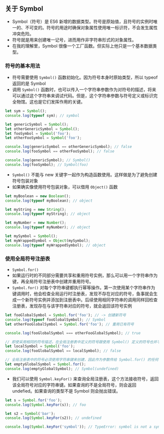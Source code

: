 ## 关于 Symbol

+ Symbol（符号）是 ES6 新增的数据类型。符号是原始值，且符号的实例时唯一的、不可变的。符号的用途时确保对象属性使用唯一标识符，不会发生属性冲突危险。
+ 符号就是用来创建唯一记号，进而用作非字符串形式的对象属性。
+ 在我的理解里，Symbol 很像一个工厂函数。但实际上他只是一个基本数据类型。



### 符号的基本用法

+ 符号需要使用 `Symbol()` 函数初始化。因为符号本身时原始类型，所以 typeof 返回的是 Symbol
+ 调用 `Symbol()` 函数时，也可以传入一个字符串参数作为对符号的描述，将来可以通过这个字符串来调试代码。但是，这个字符串参数与符号定义或标识完全物馆。这也是它们发挥作用的关键。

```javascript
let sym = Symbol();
console.log(typeof sym); // symbol

let genericSymbol = Symbol();
let otherGenericSymbol = Symbol();
let fooSymbol = Symbol('foo');
let otherFooSymbol = Symbol('foo');

console.log(genericSymbol == otherGenericSymbol); // false
console.log(fooSymbol == otherFooSymbol); // false

console.log(genericSymbol); // Symbol()
console.log(fooSymbol); // Symbol(foo)
```

+ `Symbol()` 不能与 new 关键字一起作为构造函数使用。这样做是为了避免创建符号包装对象
+ 如果确实像使用符号包装对象，可以借用 `Object()` 函数

```javascript
let myBoolean = new Boolean();
console.log(typeof myBoolean); // object

let myString = new String();
console.log(typeof myString); // object

let myNumber = new Number();
console.log(typeof myNumber); // object

let mySymbol = Symbol();
let myWrappedSymbol = Object(mySymbol);
console.log(typeof myWrappedSymbol); // object
```



### 使用全局符号注册表

+ `Symbol.for()`
+ 如果运行时的不同部分需要共享和重用符号实例，那么可以用一个字符串作为键，再全局符号注册表中创建并重用符号。
+ `Symbol.for()` 对每个字符串键都执行幂等操作。第一次使用某个字符串作为键调用时，他会检查全局运行时注册表，发现不存在对应的符号，鱼事就会生成一个新符号实例并添加到注册表中。后续使用相同字符串的调用同样回检查注册表，发现存在与该字符串对应的符号，就会返回该符号实例

```javascript
let fooGlobalSymbol = Symbol.for('foo'); // -> 创建新符号
console.log(typeof fooGlobalSymbol); // Symbol
let otherFooGlobalSymbol = Symbol.for('foo'); // 重用已有符号

console.log(fooGlobalSymbol === otherFooGlobalSymbol); // true

// 即使采用相同的符号描述，在全局注册表中定义的符号跟使用 Symbol() 定义的符号也并不相同
let localSymbol = Symbol('foo');
console.log(fooGlobalSymbol == localSymbol); // false

// 全局注册表中的符号必须使用字符串键来创建，因此作为参数传给 Symbol.for() 的任何值都会被转换为字符串。同时，键月ibei用作符号描述
let emptyGlobalSymbol = Symbol.for();
console.log(emptyGlobalSymbol); // Symbol(undefined)
```

+ 我们可以使用 `Symbol.keyFor()` 来查询全局注册表，这个方法接收符号，返回该全局符号对应的字符串键。如果查询的不是全局符号，则会返回 undefied。如果查询的类型不是 Symbol 则会抛出错误。

```javascript
let s = Symbol.for('foo');
console.log(Symbol.keyFor(s)); // foo

let s2 = Symbol('bar');
console.log(Symbol.keyFor(s2)); // undefined

console.log(Symbol.keyFor('symbol')); // TypeError: symbol is not a symbol
```



